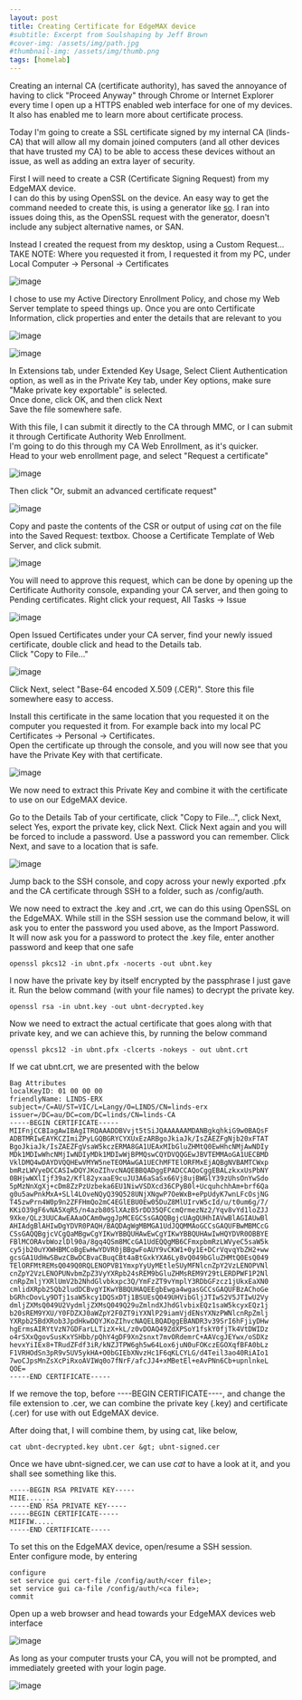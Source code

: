 ```yaml
---
layout: post
title: Creating Certificate for EdgeMAX device
#subtitle: Excerpt from Soulshaping by Jeff Brown
#cover-img: /assets/img/path.jpg
#thumbnail-img: /assets/img/thumb.png
tags: [homelab]
---
```

<p>Creating an internal CA (certificate authority), has saved the annoyance of having to click "Proceed Anyway" through Chrome or Internet Explorer every time I open up a HTTPS enabled web interface for one of my devices. It also has enabled me to learn more about certificate process.</p>

<p>Today I'm going to create a SSL certificate signed by my internal CA (linds-CA) that will allow all my domain joined computers (and all other devices that have trusted my CA) to be able to access these devices without an issue, as well as adding an extra layer of security.</p>

<p>First I will need to create a CSR (Certificate Signing Request) from my EdgeMAX device.<br>I can do this by using OpenSSL on the device. An easy way to get the command needed to create this, is using a generator like <a rel="noreferrer noopener" href="https://www.digicert.com/easy-csr/openssl.htm" target="_blank">so</a>. I ran into issues doing this, as the OpenSSL request with the generator, doesn't include any subject alternative names, or SAN.</p>

<p>Instead I created the request from my desktop, using a Custom Request...<br>TAKE NOTE: Where you requested it from, I requested it from my PC, under Local Computer -&gt; Personal -&gt; Certificates</p>

![image](/img/2020/04/image-20.png)

<p>I chose to use my Active Directory Enrollment Policy, and chose my Web Server template to speed things up. Once you are onto Certificate Information, click properties and enter the details that are relevant to you</p>

![image](/img/2020/04/image-21.png)

![image](/img/2020/04/image-22.png)

<p>In Extensions tab, under Extended Key Usage, Select Client Authentication option, as well as in the Private Key tab, under Key options, make sure "Make private key exportable" is selected. <br>Once done, click OK, and then click Next<br>Save the file somewhere safe.</p>

<p>With this file, I can submit it directly to the CA through MMC, or I can submit it through Certificate Authority Web Enrollment.<br>I'm going to do this through my CA Web Enrollment, as it's quicker.<br>Head to your web enrollment page, and select "Request a certificate"</p>

![image](/img/2020/04/image-15.png)

<p>Then click "Or, submit an advanced certificate request"</p>

![image](/img/2020/04/image-16.png)

<p>Copy and paste the contents of the CSR or output of using <em>cat</em> on the file into the Saved Request: textbox. Choose a Certificate Template of Web Server, and click submit.</p>

![image](/img/2020/04/image-17.png)

<p>You will need to approve this request, which can be done by opening up the Certificate Authority console, expanding your CA server, and then going to Pending certificates. Right click your request, All Tasks -&gt; Issue</p>

![image](/img/2020/04/image-18.png)

<p>Open Issued Certificates under your CA server, find your newly issued certificate, double click and head to the Details tab. <br>Click "Copy to File..."</p>

![image](/img/2020/04/image-19.png)

<p>Click Next, select "Base-64 encoded X.509 (.CER)". Store this file somewhere easy to access.</p>

<p>Install this certificate in the same location that you requested it on the computer you requested it from. For example back into my local PC Certificates -&gt; Personal -&gt; Certificates. <br>Open the certificate up through the console, and you will now see that you have the Private Key with that certificate.<br></p>


![image](/img/2020/04/image-23.png)

<p>We now need to extract this Private Key and combine it with the certificate to use on our EdgeMAX device.</p>

<p>Go to the Details Tab of your certificate, click "Copy to File...", click Next, select Yes, export the private key, click Next. Click Next again and you will be forced to include a password. Use a password you can remember. Click Next, and save to a location that is safe.</p>

![image](/img/2020/04/image-24.png)

<p>Jump back to the SSH console, and copy across your newly exported .pfx and the CA certificate through SSH to a folder, such as /config/auth.</p>

<p>We now need to extract the .key and .crt, we can do this using OpenSSL on the EdgeMAX. While still in the SSH session use the command below, it will ask you to enter the password you used above, as the Import Password.<br>It will now ask you for a password to protect the .key file, enter another password and keep that one safe</p>

```openssl pkcs12 -in ubnt.pfx -nocerts -out ubnt.key```

<p>I now have the private key by itself encrypted by the passphrase I just gave it. Run the below command (with your file names) to decrypt the private key.</p>

```openssl rsa -in ubnt.key -out ubnt-decrypted.key```

<p>Now we need to extract the actual certificate that goes along with that private key, and we can achieve this, by running the below command</p>

```openssl pkcs12 -in ubnt.pfx -clcerts -nokeys - out ubnt.crt```

<p>If we cat ubnt.crt, we are presented with the below</p>

```
Bag Attributes
localKeyID: 01 00 00 00
friendlyName: LINDS-ERX
subject=/C=AU/ST=VIC/L=Langy/O=LINDS/CN=linds-erx
issuer=/DC=au/DC=com/DC=linds/CN=linds-CA
-----BEGIN CERTIFICATE-----
MIIFnjCCBIagAwIBAgITRQAAADDBVvjt5tSiJQAAAAAAMDANBgkqhkiG9w0BAQsF
ADBTMRIwEAYKCZImiZPyLGQBGRYCYXUxEzARBgoJkiaJk/IsZAEZFgNjb20xFTAT
BgoJkiaJk/IsZAEZFgVsaW5kczERMA8GA1UEAxMIbGluZHMtQ0EwHhcNMjAwNDIy
MDk1MDIwWhcNMjIwNDIyMDk1MDIwWjBPMQswCQYDVQQGEwJBVTEMMAoGA1UECBMD
VklDMQ4wDAYDVQQHEwVMYW5neTEOMAwGA1UEChMFTElORFMxEjAQBgNVBAMTCWxp
bmRzLWVyeDCCASIwDQYJKoZIhvcNAQEBBQADggEPADCCAQoCggEBALzkxxUsPbNY
0BHjwWXlIjf39a2/Kfl82yxaaE9cuJU3A6aSaSx66Vj8ujBWGlY39zUhsOnYwSdo
5pMzNnXgXj+cDm8ZzPzUzbeka6EU1NiwVSDXcd36CPyB0l+UcquhchhAm+brf6Qa
g0u5awPnkMxA+SLl4LOveNQyQ39Q528UNjXNgwP7OeWxB+ePpUdyK7wnLFcOsjNG
T45zwPrn4W0p9n2ZFFHmQo2mC4EGlEBU0Ew05DuZ8MlUIrvW5cId/u/t0um6g/7/
KKiO39gF6vNA5XqR5/n4azb80SlXAzB5rDD35QFCcmQrmezNz2/Yqv8vYd1loZJJ
9Xke/QLz3UUCAwEAAaOCAm0wggJpMCEGCSsGAQQBgjcUAgQUHhIAVwBlAGIAUwBl
AHIAdgBlAHIwDgYDVR0PAQH/BAQDAgWgMBMGA1UdJQQMMAoGCCsGAQUFBwMBMCcG
CSsGAQQBgjcVCgQaMBgwCgYIKwYBBQUHAwEwCgYIKwYBBQUHAwIwHQYDVR0OBBYE
FBlMCORAvbWozlDl90a/8gq4QSm8MCcGA1UdEQQgMB6CFmxpbmRzLWVyeC5saW5k
cy5jb20uYXWHBMCoBgEwHwYDVR0jBBgwFoAUY9vCKW1+0y1E+DCrVqvqYbZH2+ww
gcsGA1UdHwSBwzCBwDCBvaCBuqCBt4aBtGxkYXA6Ly8vQ049bGluZHMtQ0EsQ049
TElORFMtREMsQ049Q0RQLENOPVB1YmxpYyUyMEtleSUyMFNlcnZpY2VzLENOPVNl
cnZpY2VzLENOPUNvbmZpZ3VyYXRpb24sREM9bGluZHMsREM9Y29tLERDPWF1P2Nl
cnRpZmljYXRlUmV2b2NhdGlvbkxpc3Q/YmFzZT9vYmplY3RDbGFzcz1jUkxEaXN0
cmlidXRpb25Qb2ludDCBvgYIKwYBBQUHAQEEgbEwga4wgasGCCsGAQUFBzAChoGe
bGRhcDovLy9DTj1saW5kcy1DQSxDTj1BSUEsQ049UHVibGljJTIwS2V5JTIwU2Vy
dmljZXMsQ049U2VydmljZXMsQ049Q29uZmlndXJhdGlvbixEQz1saW5kcyxEQz1j
b20sREM9YXU/Y0FDZXJ0aWZpY2F0ZT9iYXNlP29iamVjdENsYXNzPWNlcnRpZmlj
YXRpb25BdXRob3JpdHkwDQYJKoZIhvcNAQELBQADggEBANDR3v39SrI6hFjiyDHw
hgErmsAIRYtVzN7GDFarLLTizX+kL/z0vDOAQ49ZdXPSoY1fskY0fjTk4VtDWIDz
o4rSXxQgovSusKxYSHbb/pQhY4gDF9Xn2snxt7mvORdemrC+AAVcgJEYwx/oSDXz
hevxYiIEx8+TRudZFdf3iR/kNZJTPW6gh5w64Lox6juN0uFOKczEGOXqfBFA0bLz
F1VRHOdSn3pR9v5UV5ykHA+O0bGIEbXNvzHc1F6qKLCYLG/d4Teil3ao40RiAIo1
7woCJpsMnZsXcPiRxoAVIWq0o7fNrF/afcJJ4+xMBetEl+eAvPNn6Cb+upnlnkeL
QOE=
-----END CERTIFICATE-----
```

<p>If we remove the top, before ----BEGIN CERTIFICATE----, and change the file extension to .cer, we can combine the private key (.key) and certificate (.cer) for use with out EdgeMAX device.</p>

<p>After doing that, I will combine them, by using cat, like below,</p>

```cat ubnt-decrypted.key ubnt.cer &gt; ubnt-signed.cer```

<p>Once we have ubnt-signed.cer, we can use <em>cat</em> to have a look at it, and you shall see something like this.</p>

```
-----BEGIN RSA PRIVATE KEY-----
MIIE.......
-----END RSA PRIVATE KEY-----
-----BEGIN CERTIFICATE-----
MIIFIW.....
-----END CERTIFICATE-----
```

To set this on the EdgeMAX device, open/resume a SSH session.<br>Enter configure mode, by entering 

```
configure
set service gui cert-file /config/auth/<cer file>;
set service gui ca-file /config/auth/<ca file>;
commit 
```

Open up a web browser and head towards your EdgeMAX devices web interface

![image](/img/2020/04/image-25.png)

<p>As long as your computer trusts your CA, you will not be prompted, and immediately greeted with your login page.</p>

![image](/img/2020/04/image-27.png)

<p></p>
